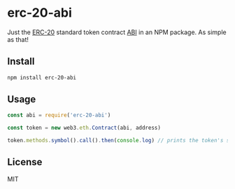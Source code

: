 # erc-20-abi

Just the [ERC-20](https://eips.ethereum.org/EIPS/eip-20) standard token contract [ABI](https://github.com/ethereum/wiki/wiki/Ethereum-Contract-ABI) in an NPM package.
As simple as that!

## Install

```sh
npm install erc-20-abi
```

## Usage

```js
const abi = require('erc-20-abi')

const token = new web3.eth.Contract(abi, address)

token.methods.symbol().call().then(console.log) // prints the token's symbol
```

## License

MIT

